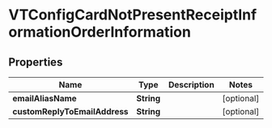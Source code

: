 
# VTConfigCardNotPresentReceiptInformationOrderInformation

## Properties
Name | Type | Description | Notes
------------ | ------------- | ------------- | -------------
**emailAliasName** | **String** |  |  [optional]
**customReplyToEmailAddress** | **String** |  |  [optional]



